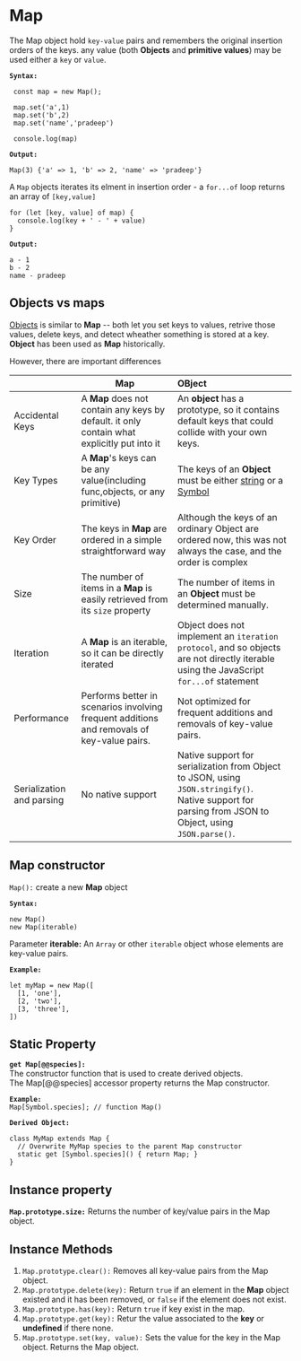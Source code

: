 # Map

The Map object hold `key-value` pairs and remembers the original insertion orders of the keys. any value (both **Objects** and **primitive values**) may be used either a `key` or `value`.

**`Syntax:`**

```
 const map = new Map();

 map.set('a',1)
 map.set('b',2)
 map.set('name','pradeep')

 console.log(map)
```

**`Output:`**

```
Map(3) {'a' => 1, 'b' => 2, 'name' => 'pradeep'}
```

A `Map` objects iterates its elment in insertion order - a `for...of` loop returns an array of `[key,value]`

```
for (let [key, value] of map) {
  console.log(key + ' - ' + value)
}
```

**`Output:`**

```
a - 1
b - 2
name - pradeep
```

## Objects vs maps

[Objects](https://developer.mozilla.org/en-US/docs/Web/JavaScript/Reference/Global_Objects/Object) is similar to **Map** -- both let you set keys to values, retrive those values, delete keys, and detect wheather something is stored at a key. **Object** has been used as **Map** historically.

However, there are important differences

|                           | Map                                                                                         | OBject                                                                                                                                                                                                                                            |
| ------------------------- | ------------------------------------------------------------------------------------------- | :------------------------------------------------------------------------------------------------------------------------------------------------------------------------------------------------------------------------------------------------ |
| Accidental Keys           | A **Map** does not contain any keys by default. it only contain what explicitly put into it | An **object** has a prototype, so it contains default keys that could collide with your own keys.                                                                                                                                                 |
| Key Types                 | A **Map**'s keys can be any value(including func,objects, or any primitive)                 | The keys of an **Object** must be either [string](https://developer.mozilla.org/en-US/docs/Web/JavaScript/Reference/Global_Objects/String) or a [Symbol](https://developer.mozilla.org/en-US/docs/Web/JavaScript/Reference/Global_Objects/Symbol) |
| Key Order                 | The keys in **Map** are ordered in a simple straightforward way                             | Although the keys of an ordinary Object are ordered now, this was not always the case, and the order is complex                                                                                                                                   |
| Size                      | The number of items in a **Map** is easily retrieved from its `size` property               | The number of items in an **Object** must be determined manually.                                                                                                                                                                                 |
| Iteration                 | A **Map** is an iterable, so it can be directly iterated                                    | Object does not implement an `iteration protocol`, and so objects are not directly iterable using the JavaScript `for...of` statement                                                                                                             |
| Performance               | Performs better in scenarios involving frequent additions and removals of key-value pairs.  | Not optimized for frequent additions and removals of key-value pairs.                                                                                                                                                                             |
| Serialization and parsing | No native support                                                                           | Native support for serialization from Object to JSON, using `JSON.stringify()`. <br/> Native support for parsing from JSON to Object, using `JSON.parse()`.                                                                                       |

## Map constructor

`Map():` create a new **Map** object

**`Syntax:`**

```
new Map()
new Map(iterable)
```

Parameter
**iterable:** An `Array` or other `iterable` object whose elements are key-value pairs.

**`Example:`**

```
let myMap = new Map([
  [1, 'one'],
  [2, 'two'],
  [3, 'three'],
])
```

## Static Property

**`get Map[@@species]:`**
<br/>
The constructor function that is used to create derived objects.
<br/>
The Map[@@species] accessor property returns the Map constructor.

**`Example:`**<br/>
`Map[Symbol.species]; // function Map()`

**`Derived Object:`**<br/>

```
class MyMap extends Map {
  // Overwrite MyMap species to the parent Map constructor
  static get [Symbol.species]() { return Map; }
}
```

## Instance property

**`Map.prototype.size:`**
Returns the number of key/value pairs in the Map object.

## Instance Methods

1. `Map.prototype.clear():` Removes all key-value pairs from the Map object.
2. `Map.prototype.delete(key):` Return `true` if an element in the **Map** object existed and it has been removed, or `false` if the element does not exist.
3. `Map.prototype.has(key):` Return `true` if key exist in the map.
4. `Map.prototype.get(key):` Retur the value associated to the **key** or **undefined** if there none.
5. `Map.prototype.set(key, value):` Sets the value for the key in the Map object. Returns the Map object.

```

```
